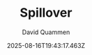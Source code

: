 ---
title: "Spillover"
date: "2025-08-16T19:43:17.463Z"
author: "David Quammen"
read_year: "NO"
recommendation: '3'
url: /bookshelf/spillover
---
